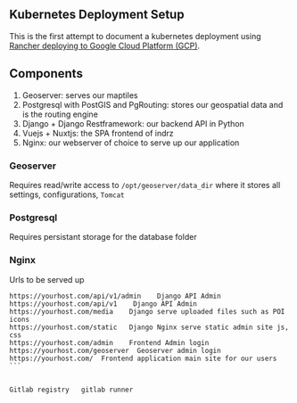 ## Kubernetes Deployment Setup
This is the first attempt to document a kubernetes deployment using [Rancher deploying to Google Cloud Platform (GCP)](https://docs.ranchermanager.rancher.io/getting-started/quick-start-guides/deploy-rancher-manager/gcp).


## Components
1. Geoserver: serves our maptiles
1. Postgresql with PostGIS and PgRouting: stores our geospatial data and is the routing engine
1. Django + Django Restframework: our backend API in Python
1. Vuejs + Nuxtjs: the SPA frontend of indrz
1. Nginx: our webserver of choice to serve up our application

### Geoserver
Requires read/write access to
`/opt/geoserver/data_dir` where it stores all settings, configurations, `Tomcat`


### Postgresql
Requires persistant storage for the database folder


### Nginx

Urls to be served up
```
https://yourhost.com/api/v1/admin    Django API Admin
https://yourhost.com/api/v1    Django API Admin
https://yourhost.com/media    Django serve uploaded files such as POI icons
https://yourhost.com/static   Django Nginx serve static admin site js, css
https://yourhost.com/admin    Frontend Admin login
https://yourhost.com/geoserver  Geoserver admin login
https://yourhost.com/  Frontend application main site for our users ```


Gitlab registry   gitlab runner
